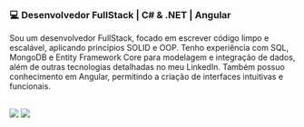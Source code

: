### 💻 Desenvolvedor FullStack | C# & .NET | Angular

Sou um desenvolvedor FullStack, focado em escrever código limpo e escalável, aplicando princípios SOLID e OOP. Tenho experiência com SQL, MongoDB e Entity Framework Core para modelagem e integração de dados, além de outras tecnologias detalhadas no meu LinkedIn. Também possuo conhecimento em Angular, permitindo a criação de interfaces intuitivas e funcionais.

<br/>
  
<div> 
  <a href="https://www.instagram.com/pedroph.ferreira/" target="_blank"><img src="https://img.shields.io/badge/-Instagram-%23E4405F?style=for-the-badge&logo=instagram&logoColor=white" target="_blank"></a>
  <a href="https://www.linkedin.com/in/pedro-ferreira-sousa/" target="_blank"><img src="https://img.shields.io/badge/-LinkedIn-%230077B5?style=for-the-badge&logo=linkedin&logoColor=white" target="_blank"></a> 
</div>
